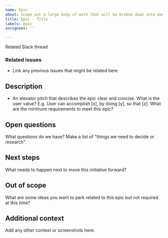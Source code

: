 ```yaml
---
name: Epic
about: Scope out a large body of work that will be broken down into many issues
title: Epic - Title
labels: epic
assignees: ''

---
```


Related Slack thread

### Related issues
- Link any previous issues that might be related here

## Description
- An elevator pitch that describes the epic clear and concise. What is the user value? E.g. User can accomplish [x], by doing [y], so that [z]. What are the minimum requirements to meet this epic? 

## Open questions
What questions do we have? Make a list of "things we need to decide or research".

## Next steps
What needs to happen next to move this initiative forward?

## Out of scope
What are some ideas you want to park related to this epic but not required at this time?

## Additional context
 Add any other context or screenshots here.
